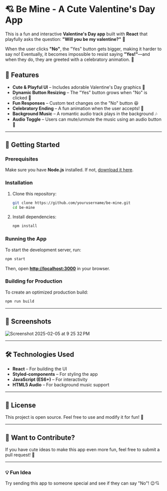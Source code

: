 # 💘 Be Mine - A Cute Valentine's Day App

This is a fun and interactive **Valentine's Day app** built with **React** that playfully asks the question: **"Will you be my valentine?"** 💖

When the user clicks **"No"**, the "Yes" button gets bigger, making it harder to say no! Eventually, it becomes impossible to resist saying **"Yes!"**—and when they do, they are greeted with a celebratory animation. 🎉

## 🎨 Features
- **Cute & Playful UI** – Includes adorable Valentine's Day graphics 🌹
- **Dynamic Button Resizing** – The "Yes" button grows when "No" is clicked 📏
- **Fun Responses** – Custom text changes on the "No" button 😆
- **Celebratory Ending** – A fun animation when the user accepts! 🎊
- **Background Music** – A romantic audio track plays in the background 🎶
- **Audio Toggle** – Users can mute/unmute the music using an audio button 🎵

---

## 🚀 Getting Started

### Prerequisites
Make sure you have **Node.js** installed. If not, [download it here](https://nodejs.org/).

### Installation
1. Clone this repository:
   ```sh
   git clone https://github.com/yourusername/be-mine.git
   cd be-mine
   ```
2. Install dependencies:
   ```sh
   npm install
   ```

### Running the App
To start the development server, run:
```sh
npm start
```
Then, open **[http://localhost:3000](http://localhost:3000)** in your browser.

### Building for Production
To create an optimized production build:
```sh
npm run build
```

---

## 📸 Screenshots
![Screenshot 2025-02-05 at 9 25 32 PM](https://github.com/user-attachments/assets/6d3ff7c5-2f87-45c5-bab3-bb9f44fcc511)

---

## 🛠 Technologies Used
- **React** – For building the UI
- **Styled-components** – For styling the app
- **JavaScript (ES6+)** – For interactivity
- **HTML5 Audio** – For background music support

---

## 📝 License
This project is open source. Feel free to use and modify it for fun! 🎈

---

## 💌 Want to Contribute?
If you have cute ideas to make this app even more fun, feel free to submit a pull request! 🥰

---

### 💡 Fun Idea
Try sending this app to someone special and see if they can say "No"! 😉💘

